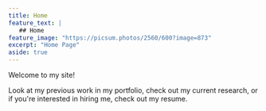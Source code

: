 ```yaml
---
title: Home
feature_text: |
   ## Home
feature_image: "https://picsum.photos/2560/600?image=873"
excerpt: "Home Page"
aside: true
---
```


Welcome to my site! 

Look at my previous work in my portfolio, check out my current research, or if you're interested in hiring me, check out my resume.